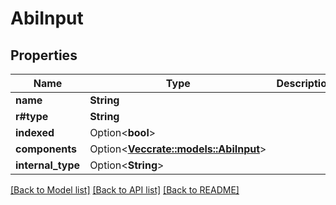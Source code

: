 # AbiInput

## Properties

| Name               | Type                                                                                 | Description | Notes       |
| ------------------ | ------------------------------------------------------------------------------------ | ----------- | ----------- |
| **name**           | **String**                                                                           |             |             |
| **r#type**         | **String**                                                                           |             |             |
| **indexed**        | Option<**bool**>                                                                     |             | \[optional] |
| **components**     | Option<[**Vec**](abiinput.md)[**crate::models::AbiInput**](crate::models::AbiInput)> |             | \[optional] |
| **internal\_type** | Option<**String**>                                                                   |             | \[optional] |

[\[Back to Model list\]](./#documentation-for-models) [\[Back to API list\]](./#documentation-for-api-endpoints) [\[Back to README\]](./)

